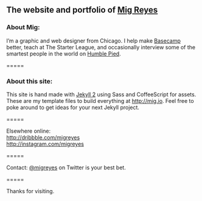 ## The website and portfolio of [Mig Reyes](http://mig.io)

### About Mig:
I’m a graphic and web designer from Chicago. I help make [Basecamp](http://basecamp.com) better, teach at The Starter League, and occasionally interview some of the smartest people in the world on [Humble Pied](http://humblepied.com).

=====

### About this site:
This site is hand made with [Jekyll 2](http://jekyllrb.com) using Sass and CoffeeScript for assets. These are my template files to build everything at http://mig.io. Feel free to poke around to get ideas for your next Jekyll project.

=====

Elsewhere online:  
http://dribbble.com/migreyes  
http://instagram.com/migreyes

=====

Contact:
[@migreyes](http://twitter.com/migreyes) on Twitter is your best bet.

=====

Thanks for visiting.